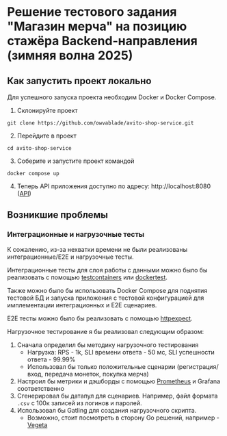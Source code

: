 # **Решение тестового задания "Магазин мерча" на позицию стажёра Backend-направления (зимняя волна 2025)**
## Как запустить проект локально
Для успешного запуска проекта необходим Docker и Docker Compose.  

1. Склонируйте проект
```
git clone https://github.com/owvablade/avito-shop-service.git
```
2. Перейдите в проект
```
cd avito-shop-service
```
3. Соберите и запустите проект командой
```
docker compose up
```
4. Теперь API приложения доступно по адресу: http://localhost:8080 
([API](https://github.com/avito-tech/tech-internship/blob/main/Tech%20Internships/Backend/Backend-trainee-assignment-winter-2025/schema.json))

## Возникшие проблемы
### Интеграционные и нагрузочные тесты
К сожалению, из-за нехватки времени не были реализованы интеграционные/E2E и нагрузочные тесты.  

Интеграционные тесты для слоя работы с данными можно было бы реализовать с помощью 
[testcontainers](https://github.com/testcontainers/testcontainers-go) или 
[dockertest](https://github.com/ory/dockertest).  

Также можно было бы использовать Docker Compose для поднятия тестовой БД и запуска приложения 
с тестовой конфигурацией для имплементации интеграционных и E2E сценариев.  

E2E тесты можно было бы реализовать с помощью [httpexpect](https://github.com/gavv/httpexpect).

Нагрузочное тестирование я бы реализовал следующим образом:
1. Сначала определил бы методику нагрузочного тестирования
   * Нагрузка: RPS - 1k, SLI времени ответа - 50 мс, SLI успешности ответа - 99.99%
   * Использовал бы только положительные сценарии (регистрация/вход, передача монеток, покупка мерча)
2. Настроил бы метрики и дэшборды с помощью [Prometheus](https://github.com/prometheus/client_golang) 
и Grafana соответственно
3. Сгенерировал бы датапул для сценариев. Например, файл формата `.csv` с 100к записей из логинов и паролей.
4. Использовал бы Gatling для создания нагрузочного скрипта.
    * Возможно, стоит посмотреть в сторону Go решений, например - [Vegeta](https://github.com/tsenart/vegeta)